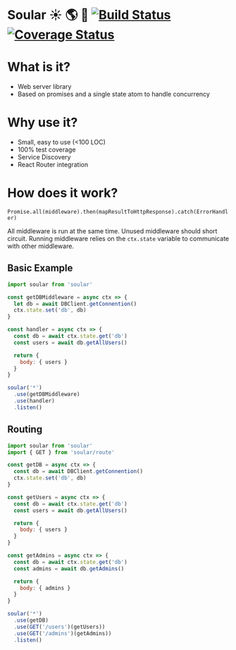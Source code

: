 # Soular :sunny: :earth_americas: :crescent_moon: [![Build Status](https://travis-ci.org/rrdelaney/soular.svg?branch=master)](https://travis-ci.org/rrdelaney/soular) [![Coverage Status](https://coveralls.io/repos/github/rrdelaney/soular/badge.svg?branch=master)](https://coveralls.io/github/rrdelaney/soular?branch=master)

# What is it?
* Web server library
* Based on promises and a single state atom to handle concurrency

# Why use it?
* Small, easy to use (<100 LOC)
* 100% test coverage
* Service Discovery
* React Router integration

# How does it work?
`Promise.all(middleware).then(mapResultToHttpResponse).catch(ErrorHandler)`

All middleware is run at the same time. Unused middleware should short circuit.
Running middleware relies on the `ctx.state` variable to communicate with other
middleware.

## Basic Example

```js
import soular from 'soular'

const getDBMiddleware = async ctx => {
  let db = await DBClient.getConnention()
  ctx.state.set('db', db)
}

const handler = async ctx => {
  const db = await ctx.state.get('db')
  const users = await db.getAllUsers()

  return {
    body: { users }
  }
}

soular('*')
  .use(getDBMiddleware)
  .use(handler)
  .listen()
```

## Routing

```js
import soular from 'soular'
import { GET } from 'soular/route'

const getDB = async ctx => {
  const db = await DBClient.getConnention()
  ctx.state.set('db', db)
}

const getUsers = async ctx => {
  const db = await ctx.state.get('db')
  const users = await db.getAllUsers()

  return {
    body: { users }
  }
}

const getAdmins = async ctx => {
  const db = await ctx.state.get('db')
  const admins = await db.getAdmins()

  return {
    body: { admins }
  }
}

soular('*')
  .use(getDB)
  .use(GET('/users')(getUsers))
  .use(GET('/admins')(getAdmins))
  .listen()
```
